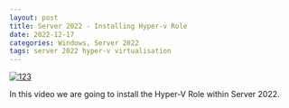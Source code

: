 ```yaml
---
layout: post
title: Server 2022 - Installing Hyper-v Role
date: 2022-12-17
categories: Windows, Server 2022
tags: server 2022 hyper-v virtualisation
---
```


[![123](https://i9.ytimg.com/vi_webp/Y-Sadkf3Ims/maxresdefault.webp?v=639d897c&sqp=CJDvyZ0G&rs=AOn4CLAlIR2VBaUL6xXLGTsEFpNFvYOANg)](https://youtu.be/Y-Sadkf3Ims)

In this video we are going to install the Hyper-V Role within Server 2022.


